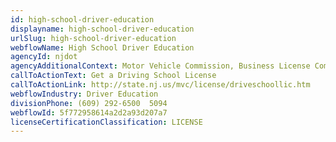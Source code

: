 ```yaml
---
id: high-school-driver-education
displayname: high-school-driver-education
urlSlug: high-school-driver-education
webflowName: High School Driver Education
agencyId: njdot
agencyAdditionalContext: Motor Vehicle Commission, Business License Compliance
callToActionText: Get a Driving School License
callToActionLink: http://state.nj.us/mvc/license/driveschoollic.htm
webflowIndustry: Driver Education
divisionPhone: (609) 292-6500  5094
webflowId: 5f772958614a2d2a93d207a7
licenseCertificationClassification: LICENSE
---
```


